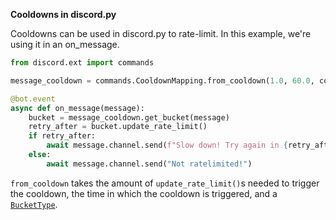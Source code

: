 **Cooldowns in discord.py**

Cooldowns can be used in discord.py to rate-limit. In this example, we're using it in an on_message.

```python
from discord.ext import commands

message_cooldown = commands.CooldownMapping.from_cooldown(1.0, 60.0, commands.BucketType.user)

@bot.event
async def on_message(message):
    bucket = message_cooldown.get_bucket(message)
    retry_after = bucket.update_rate_limit()
    if retry_after:
        await message.channel.send(f"Slow down! Try again in {retry_after} seconds.")
    else:
        await message.channel.send("Not ratelimited!")
```

`from_cooldown` takes the amount of `update_rate_limit()`s needed to trigger the cooldown, the time in which the cooldown is triggered, and a [`BucketType`](https://discordpy.readthedocs.io/en/stable/ext/commands/api.html#discord.ext.commands.BucketType).
